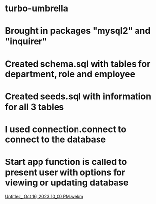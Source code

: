 # turbo-umbrella
# Brought in packages "mysql2" and "inquirer"
# Created schema.sql with tables for department, role and employee
# Created seeds.sql with information for all 3 tables
# I used connection.connect to connect to the database
# Start app function is called to present user with options for viewing or updating database

[Untitled_ Oct 16, 2023 10_00 PM.webm](https://github.com/AndrewAllen93/turbo-umbrella/assets/140868388/dc578c68-4c6b-4bca-be30-983207972189)

